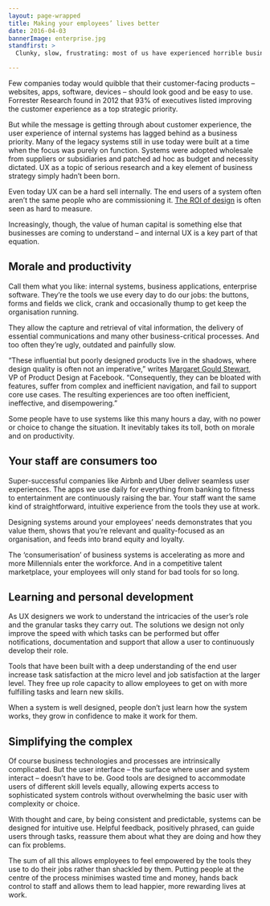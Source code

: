 ```yaml
---
layout: page-wrapped
title: Making your employees’ lives better
date: 2016-04-03
bannerImage: enterprise.jpg
standfirst: >
  Clunky, slow, frustrating: most of us have experienced horrible business tools. But the UX focus we’ve come to expect from consumer products is finally filtering through to business systems – and delivering real benefits to staff.

---
```


Few companies today would quibble that their customer-facing products – websites, apps, software, devices – should look good and be easy to use. Forrester Research found in 2012 that 93% of executives listed improving the customer experience as a top strategic priority. 

But while the message is getting through about customer experience, the user experience of internal systems has lagged behind as a business priority. Many of the legacy systems still in use today were built at a time when the focus was purely on function. Systems were adopted wholesale from suppliers or subsidiaries and patched ad hoc as budget and necessity dictated. UX as a topic of serious research and a key element of business strategy simply hadn’t been born. 

Even today UX can be a hard sell internally. The end users of a system often aren’t the same people who are commissioning it. [The ROI of design](../UX-and-your-bottom-line/) is often seen as hard to measure. 

Increasingly, though, the value of human capital is something else that businesses are coming to understand – and internal UX is a key part of that equation.

## Morale and productivity

Call them what you like: internal systems, business applications, enterprise software. They’re the tools we use every day to do our jobs: the buttons, forms and fields we click, crank and occasionally thump to get keep the organisation running.

They allow the capture and retrieval of vital information, the delivery of essential communications and many other business-critical processes. And too often they’re ugly, outdated and painfully slow.

“These influential but poorly designed products live in the shadows, where design quality is often not an imperative,” writes [Margaret Gould Stewart](https://medium.com/elegant-tools/my-grandfather-s-drill-and-what-it-can-teach-us-about-designing-business-software-8a76f533e55c#.alxxqrmjm), VP of Product Design at Facebook. “Consequently, they can be bloated with features, suffer from complex and inefficient navigation, and fail to support core use cases. The resulting experiences are too often inefficient, ineffective, and disempowering.”

Some people have to use systems like this many hours a day, with no power or choice to change the situation. It inevitably takes its toll, both on morale and on productivity.

## Your staff are consumers too

Super-successful companies like Airbnb and Uber deliver seamless user experiences. The apps we use daily for everything from banking to fitness to entertainment are continuously raising the bar. Your staff want the same kind of straightforward, intuitive experience from the tools they use at work.

Designing systems around your employees’ needs demonstrates that you value them, shows that you’re relevant and quality-focused as an organisation, and feeds into brand equity and loyalty.

The ‘consumerisation’ of business systems is accelerating as more and more Millennials enter the workforce. And in a competitive talent marketplace, your employees will only stand for bad tools for so long. 

## Learning and personal development

As UX designers we work to understand the intricacies of the user’s role and the granular tasks they carry out. The solutions we design not only improve the speed with which tasks can be performed but offer notifications, documentation and support that allow a user to continuously develop their role.

Tools that have been built with a deep understanding of the end user increase task satisfaction at the micro level and job satisfaction at the larger level. They free up role capacity to allow employees to get on with more fulfilling tasks and learn new skills. 

When a system is well designed, people don’t just learn how the system works, they grow in confidence to make it work for them.

## Simplifying the complex

Of course business technologies and processes are intrinsically complicated. But the user interface – the surface where user and system interact – doesn’t have to be. Good tools are designed to accommodate users of different skill levels equally, allowing experts access to sophisticated system controls without overwhelming the basic user with complexity or choice.

With thought and care, by being consistent and predictable, systems can be designed for intuitive use. Helpful feedback, positively phrased, can guide users through tasks, reassure them about what they are doing and how they can fix problems.

The sum of all this allows employees to feel empowered by the tools they use to do their jobs rather than shackled by them. Putting people at the centre of the process minimises wasted time and money, hands back control to staff and allows them to lead happier, more rewarding lives at work.
